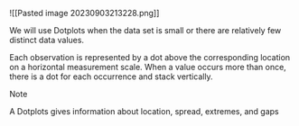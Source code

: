 ![[Pasted image 20230903213228.png]]

We will use Dotplots when the data set is small or there are relatively few distinct data values.

Each observation is represented by a dot above the corresponding location on a horizontal measurement scale.
When a value occurs more than once, there is a dot for each occurrence and stack vertically.

>[!note] 
>A Dotplots gives information about location, spread, extremes, and gaps 
